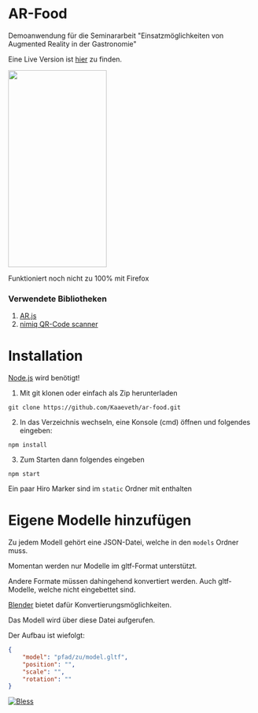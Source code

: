 # AR-Food
Demoanwendung für die Seminararbeit "Einsatzmöglichkeiten von Augmented Reality in der Gastronomie"

Eine Live Version ist [hier](https://bofloos.de/ar-food/about) zu finden.

<img src="https://bofloos.de/static/img/demo_beispiel.png" width="200" height="400" />

Funktioniert noch nicht zu 100% mit Firefox

### Verwendete Bibliotheken

1. [AR.js](https://github.com/jeromeetienne/AR.js)
2. [nimiq QR-Code scanner](https://github.com/nimiq/qr-scanner)

# Installation

[Node.js](https://nodejs.org/en/download/) wird benötigt!

1. Mit git klonen oder einfach als Zip herunterladen

```
git clone https://github.com/Kaaeveth/ar-food.git
```

2. In das Verzeichnis wechseln, eine Konsole (cmd) öffnen und folgendes eingeben:

```
npm install
```

3. Zum Starten dann folgendes eingeben

```
npm start
```

Ein paar Hiro Marker sind im `static` Ordner mit enthalten

# Eigene Modelle hinzufügen

Zu jedem Modell gehört eine JSON-Datei, welche in den `models` Ordner muss.

Momentan werden nur Modelle im gltf-Format unterstützt.

Andere Formate müssen dahingehend konvertiert werden. Auch gltf-Modelle, welche nicht eingebettet sind.

[Blender](https://www.blender.org) bietet dafür Konvertierungsmöglichkeiten.

Das Modell wird über diese Datei aufgerufen.

Der Aufbau ist wiefolgt:

```json
{
    "model": "pfad/zu/model.gltf",
    "position": "",
    "scale": "",
    "rotation": ""
}
```

[![Bless](https://cdn.rawgit.com/LunaGao/BlessYourCodeTag/master/tags/alpaca.svg)](http://lunagao.github.io/BlessYourCodeTag/)
